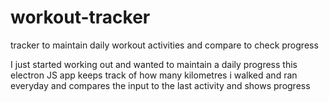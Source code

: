 # workout-tracker
tracker to maintain daily workout activities and compare to check progress

I just started working out and wanted to maintain a daily progress 
this electron JS app keeps track of how many kilometres i walked and ran everyday and compares the input to the last activity and shows progress
